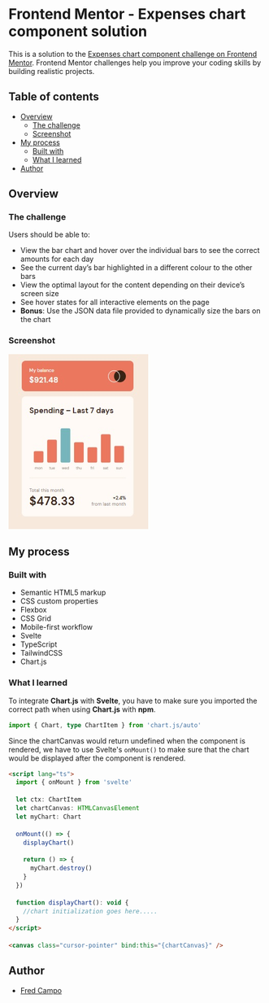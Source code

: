 # Frontend Mentor - Expenses chart component solution

This is a solution to the [Expenses chart component challenge on Frontend Mentor](https://www.frontendmentor.io/challenges/expenses-chart-component-e7yJBUdjwt). Frontend Mentor challenges help you improve your coding skills by building realistic projects.

## Table of contents

- [Overview](#overview)
  - [The challenge](#the-challenge)
  - [Screenshot](#screenshot)
- [My process](#my-process)
  - [Built with](#built-with)
  - [What I learned](#what-i-learned)
- [Author](#author)

## Overview

### The challenge

Users should be able to:

- View the bar chart and hover over the individual bars to see the correct amounts for each day
- See the current day’s bar highlighted in a different colour to the other bars
- View the optimal layout for the content depending on their device’s screen size
- See hover states for all interactive elements on the page
- **Bonus**: Use the JSON data file provided to dynamically size the bars on the chart

### Screenshot

![Output](./design/output.jpg)

## My process

### Built with

- Semantic HTML5 markup
- CSS custom properties
- Flexbox
- CSS Grid
- Mobile-first workflow
- Svelte
- TypeScript
- TailwindCSS
- Chart.js

### What I learned

To integrate **Chart.js** with **Svelte**, you have to make sure you imported the correct path when using **Chart.js** with **npm**.

```ts
import { Chart, type ChartItem } from 'chart.js/auto'
```

Since the chartCanvas would return undefined when the component is rendered, we have to use Svelte's `onMount()` to make sure that the chart would be displayed after the component is rendered.

```html
<script lang="ts">
  import { onMount } from 'svelte'

  let ctx: ChartItem
  let chartCanvas: HTMLCanvasElement
  let myChart: Chart

  onMount(() => {
    displayChart()

    return () => {
      myChart.destroy()
    }
  })

  function displayChart(): void {
    //chart initialization goes here.....
  }
</script>

<canvas class="cursor-pointer" bind:this="{chartCanvas}" />
```

## Author

- [Fred Campo](https://github.com/fredcamp)
